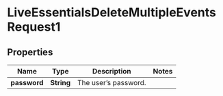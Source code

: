 

# LiveEssentialsDeleteMultipleEventsRequest1


## Properties

| Name | Type | Description | Notes |
|------------ | ------------- | ------------- | -------------|
|**password** | **String** | The user’s password. |  |



